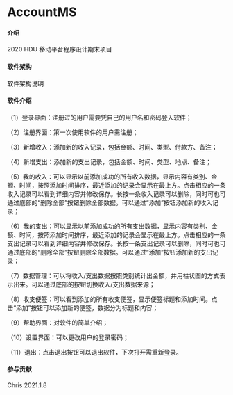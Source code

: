 # AccountMS

#### 介绍

2020 HDU 移动平台程序设计期末项目

#### 软件架构

软件架构说明

#### 软件介绍

（1）登录界面：注册过的用户需要凭自己的用户名和密码登入软件；

（2）注册界面：第一次使用软件的用户需注册；

（3）新增收入：添加新的收入记录，包括金额、时间、类型、付款方、备注；

（4）新增支出：添加新的支出记录，包括金额、时间、类型、地点、备注；

（5）我的收入：可以显示以前添加成功的所有收入数据，显示内容有类别、金额、时间，按照添加时间排序，最近添加的记录会显示在最上方。点击相应的一条收入记录可以看到详细内容并修改保存。长按一条收入记录可以删除，同时可也可通过底部的“删除全部”按钮删除全部数据。可以通过“添加”按钮添加新的收入记录；

（6）我的支出：可以显示以前添加成功的所有支出数据，显示内容有类别、金额、时间，按照添加时间排序，最近添加的记录会显示在最上方。点击相应的一条支出记录可以看到详细内容并修改保存。长按一条支出记录可以删除，同时可也可通过底部的“删除全部”按钮删除全部数据。可以通过“添加”按钮添加新的支出记录；

（7）数据管理：可以将收入/支出数据按照类别统计出金额，并用柱状图的方式表示出来。可以通过底部的按钮切换收入/支出数据来源；

（8）收支便签：可以看到添加的所有收支便签，显示便签标题和添加时间。点击“添加”按钮可以添加新的便签，数据分为标题和内容；

（9）帮助界面：对软件的简单介绍；

（10）设置界面：可以更改用户的登录密码；

（11）退出：点击退出按钮可以退出软件，下次打开需重新登录。

#### 参与贡献

Chris
2021.1.8
